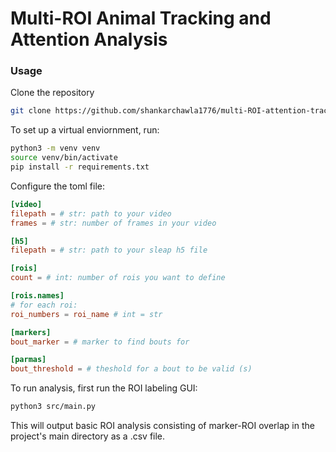 # Multi-ROI Animal Tracking and Attention Analysis
### Usage 

Clone the repository
```zsh
git clone https://github.com/shankarchawla1776/multi-ROI-attention-tracking.git
```
To set up a virtual enviornment, run: 
```zsh
python3 -m venv venv
source venv/bin/activate
pip install -r requirements.txt
```
Configure the toml file:
```toml
[video]
filepath = # str: path to your video
frames = # str: number of frames in your video

[h5]
filepath = # str: path to your sleap h5 file

[rois]
count = # int: number of rois you want to define

[rois.names]
# for each roi:
roi_numbers = roi_name # int = str

[markers]
bout_marker = # marker to find bouts for 

[parmas]
bout_threshold = # theshold for a bout to be valid (s)

```

To run analysis, first run the ROI labeling GUI:

```zsh
python3 src/main.py
```
This will output basic ROI analysis consisting of marker-ROI overlap in the project's main directory as a .csv file. 


